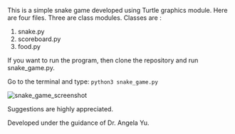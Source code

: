 This is a simple snake game developed using Turtle graphics module. 
Here are four files. Three are class modules.
Classes are :
 1. snake.py
 2. scoreboard.py
 3. food.py
 
 
 If you want to run the program, then clone the repository and run snake_game.py.
 
 Go to the terminal and type:
 `python3 snake_game.py`
 


![snake_game_screenshot](https://user-images.githubusercontent.com/97843847/160645811-e78a4e45-2824-42d9-a7f6-05b841adada6.png)



Suggestions are highly appreciated.

Developed under the guidance of Dr. Angela Yu.
